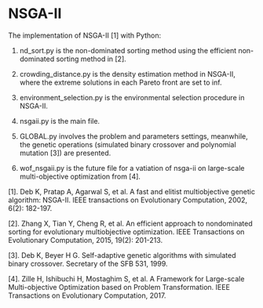 # NSGA-II
The implementation of NSGA-II [1] with Python:

1. nd_sort.py is the non-dominated sorting method using the efficient non-dominated sorting method in [2].

2. crowding_distance.py is the density estimation method in NSGA-II, where the extreme solutions in each Pareto front are set to inf.

3. environment_selection.py is the environmental selection procedure in NSGA-II.

4. nsgaii.py is the main file.

5. GLOBAL.py involves the problem and parameters settings, meanwhile, the genetic operations (simulated binary crossover and polynomial mutation [3]) are presented.

6. wof_nsgaii.py is the future file for a vatiation of nsga-ii on large-scale multi-objective optimization from [4].





[1]. Deb K, Pratap A, Agarwal S, et al. A fast and elitist multiobjective genetic algorithm: NSGA-II. IEEE transactions on Evolutionary Computation, 2002, 6(2): 182-197.

[2]. Zhang X, Tian Y, Cheng R, et al. An efficient approach to nondominated sorting for evolutionary multiobjective optimization. IEEE Transactions on Evolutionary Computation, 2015, 19(2): 201-213.

[3]. Deb K, Beyer H G. Self-adaptive genetic algorithms with simulated binary crossover. Secretary of the SFB 531, 1999.

[4]. Zille H, Ishibuchi H, Mostaghim S, et al. A Framework for Large-scale Multi-objective Optimization based on Problem Transformation. IEEE Transactions on Evolutionary Computation, 2017.
